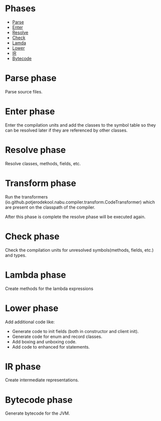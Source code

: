 # Phases
* [Parse](#parse-phase)
* [Enter](#enter-phase)
* [Resolve](#resolve-phase)
* [Check](#check-phase)
* [Lamda](#lambda-phase)
* [Lower](#lower-phase)
* [IR](#ir-phase)
* [Bytecode](#bytecode-phase)

# Parse phase
Parse source files.

# Enter phase
Enter the compilation units and add the classes to the symbol table
so they can be resolved later if they are referenced by other classes.

# Resolve phase
Resolve classes, methods, fields, etc.

# Transform phase
Run the transformers (io.github.potjerodekool.nabu.compiler.transform.CodeTransformer)
which are present on the classpath of the compiler.

After this phase is complete the resolve phase will be executed again.

# Check phase
Check the compilation units for unresolved symbols(methods, fields, etc.) and types.

# Lambda phase
Create methods for the lambda expressions

# Lower phase
Add additional code like:

* Generate code to init fields (both in constructor and client init).
* Generate code for enum and record classes.
* Add boxing and unboxing code.
* Add code to enhanced for statements.

# IR phase

Create intermediate representations.

# Bytecode phase

Generate bytecode for the JVM.